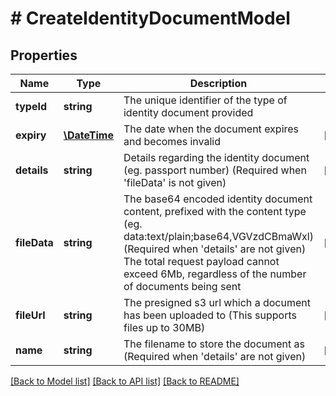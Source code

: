 # # CreateIdentityDocumentModel

## Properties

Name | Type | Description | Notes
------------ | ------------- | ------------- | -------------
**typeId** | **string** | The unique identifier of the type of identity document provided |
**expiry** | [**\DateTime**](\DateTime.md) | The date when the document expires and becomes invalid | [optional]
**details** | **string** | Details regarding the identity document (eg. passport number) (Required when &#39;fileData&#39; is not given) | [optional]
**fileData** | **string** | The base64 encoded identity document content, prefixed with the content type (eg. data:text/plain;base64,VGVzdCBmaWxl) (Required when &#39;details&#39; are not given)  The total request payload cannot exceed 6Mb, regardless of the number of documents being sent | [optional]
**fileUrl** | **string** | The presigned s3 url which a document has been uploaded to (This supports files up to 30MB) | [optional]
**name** | **string** | The filename to store the document as (Required when &#39;details&#39; are not given) | [optional]

[[Back to Model list]](../../README.md#models) [[Back to API list]](../../README.md#endpoints) [[Back to README]](../../README.md)
